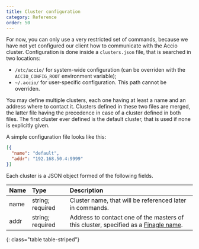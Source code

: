 ```yaml
---
title: Cluster configuration
category: Reference
order: 50
---
```


For now, you can only use a very restricted set of commands, because we have not yet configured our client how to communicate with the Accio cluster.
Configuration is done inside a `clusters.json` file, that is searched in two locations:

  * `/etc/accio/` for system-wide configuration (can be overriden with the `ACCIO_CONFIG_ROOT` environment variable);
  * `~/.accio/` for user-specific configuration. This path cannot be overriden.

You may define multiple clusters, each one having at least a name and an address where to contact it.
Clusters defined in these two files are merged, the latter file having the precedence in case of a cluster defined in both files.
The first cluster ever defined is the default cluster, that is used if none is explicitly given.

A simple configuration file looks like this:

```json
[{
  "name": "default",
  "addr": "192.168.50.4:9999"
}]
```

Each cluster is a JSON object formed of the following fields.

| Name | Type | Description |
|:-----|:-----|:------------|
| name | string; required | Cluster name, that will be referenced later in commands. |
| addr | string; required | Address to contact one of the masters of this cluster, specified as a [Finagle name](https://twitter.github.io/finagle/guide/Names.html). |
{: class="table table-striped"}
